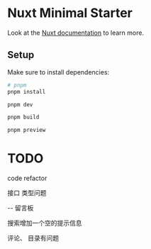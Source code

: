 # Nuxt Minimal Starter

Look at the [Nuxt documentation](https://nuxt.com/docs/getting-started/introduction) to learn more.

## Setup

Make sure to install dependencies:

```bash
# pnpm
pnpm install

pnpm dev

pnpm build

pnpm preview
```

# TODO
code refactor

接口 类型问题

-- 留言板

搜索增加一个空的提示信息

评论、 目录有问题